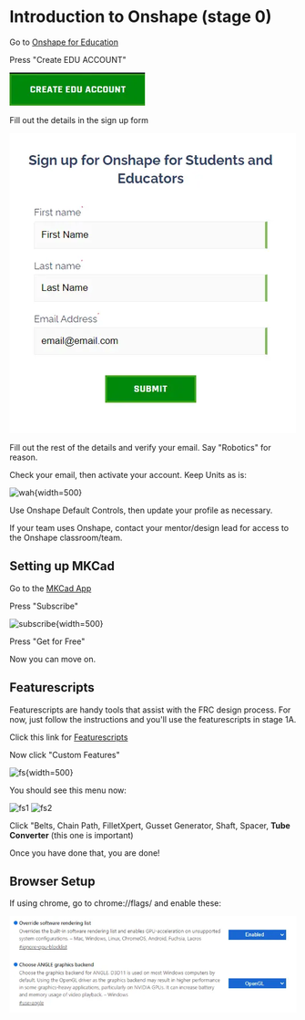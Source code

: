 # Introduction to Onshape (stage 0)
Go to [Onshape for Education](https://onshape.com/education-plan)

Press "Create EDU ACCOUNT" 

![edu](img/cad-examples/edu.webp)

Fill out the details in the sign up form

![signup](img/cad-examples/signup.webp)

Fill out the rest of the details and verify your email. Say "Robotics" for reason.

Check your email, then activate your account.
Keep Units as is:

![wah](/img/units.webp){width=500}

Use Onshape Default Controls, then update your profile as necessary.

If your team uses Onshape, contact your mentor/design lead for access to the Onshape classroom/team.

## Setting up MKCad
Go to the [MKCad App](https://appstore.onshape.com/apps/Manufacturers%20Models/2ZT7X5D646R3LM3ZND7LGBTYRVM4SVH6CDDGM6I=/description)

Press "Subscribe"

![subscribe](/img/subscribe.webp){width=500}

Press "Get for Free"

Now you can move on.
## Featurescripts
Featurescripts are handy tools that assist with the FRC design process. For now, just follow the instructions and you'll use the featurescripts in stage 1A.

Click this link for [Featurescripts](https://cad.onshape.com/documents/95c00401c440b44ad8799ef5/w/1f1ebce01a3b8eb6fa102975/e/b92d638809ae48771ecc7ad8)

Now click "Custom Features" 

![fs](/img/fsarrow.webp){width=500}

You should see this menu now:

![fs1](/img/fs1.webp)
![fs2](/img/fs2.webp)

Click "Belts, Chain Path, FilletXpert, Gusset Generator, Shaft, Spacer, **Tube Converter** (this one is important)

Once you have done that, you are done!

## Browser Setup
If using chrome, go to chrome://flags/ and enable these:

![edu](img/flags.webp)
